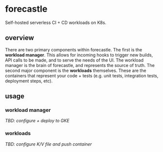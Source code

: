 # forecastle

Self-hosted serverless CI + CD workloads on K8s.

## overview

There are two primary components within forecastle. The first is the **workload manager**. This
allows for incoming hooks to trigger new builds, API calls to be made, and to serve the needs of
the UI. The workload manager is the brain of forecastle, and represents the source of truth.
The second major component is the **workloads** themselves. These are the containers that
represent your code + tests (e.g. unit tests, integration tests, deployment steps, etc).

## usage

### workload manager

_TBD: configure + deploy to GKE_

### workloads

_TBD: configure K/V file and push container_

